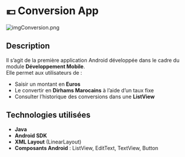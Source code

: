 # 💶 Conversion App

![imgConversion.png](../captures/imgConversion.png)
## Description
Il s’agit de la première application Android développée dans le cadre du module **Développement Mobile**.  
Elle permet aux utilisateurs de :

- Saisir un montant en **Euros**
- Le convertir en **Dirhams Marocains** à l’aide d’un taux fixe
- Consulter l’historique des conversions dans une **ListView**

## Technologies utilisées
- **Java**
- **Android SDK**
- **XML Layout** (LinearLayout)
- **Composants Android** : ListView, EditText, TextView, Button

